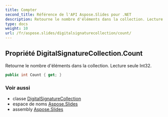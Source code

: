 ```yaml
---
title: Compter
second_title: Référence de l'API Aspose.Slides pour .NET
description: Retourne le nombre d'éléments dans la collection. Lecture seule Int32.
type: docs
weight: 10
url: /fr/aspose.slides/digitalsignaturecollection/count/
---
```


## Propriété DigitalSignatureCollection.Count

Retourne le nombre d'éléments dans la collection. Lecture seule Int32.

```csharp
public int Count { get; }
```

### Voir aussi

* classe [DigitalSignatureCollection](../../digitalsignaturecollection)
* espace de noms [Aspose.Slides](../../digitalsignaturecollection)
* assembly [Aspose.Slides](../../../)

<!-- NE MODIFIEZ PAS : généré par xmldocmd pour Aspose.Slides.dll -->